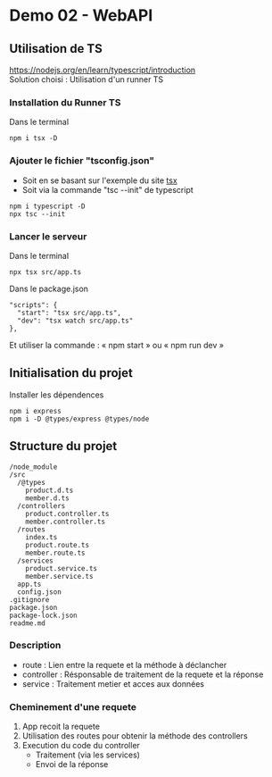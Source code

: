 # Demo 02 - WebAPI

## Utilisation de TS
https://nodejs.org/en/learn/typescript/introduction  \
Solution choisi : Utilisation d'un runner TS

### Installation du Runner TS
Dans le terminal
```
npm i tsx -D
```

### Ajouter le fichier "tsconfig.json"
- Soit en se basant sur l'exemple du site [tsx](https://tsx.is/typescript#tsconfig-json)
- Soit via la commande "tsc --init" de typescript
```
npm i typescript -D
npx tsc --init
```

### Lancer le serveur
Dans le terminal
```
npx tsx src/app.ts
```

Dans le package.json
```
"scripts": {
  "start": "tsx src/app.ts",
  "dev": "tsx watch src/app.ts"
},
```
Et utiliser la commande : « npm start » ou « npm run dev »


## Initialisation du projet
Installer les dépendences
```
npm i express
npm i -D @types/express @types/node
```


## Structure du projet
```
/node_module
/src
  /@types
    product.d.ts
    member.d.ts
  /controllers
    product.controller.ts
    member.controller.ts
  /routes
    index.ts
    product.route.ts
    member.route.ts
  /services
    product.service.ts
    member.service.ts
  app.ts
  config.json
.gitignore
package.json
package-lock.json
readme.md
```

### Description 
- route : Lien entre la requete et la méthode à déclancher
- controller : Résponsable de traitement de la requete et la réponse
- service : Traitement metier et acces aux données

### Cheminement d'une requete
1) App recoit la requete
2) Utilisation des routes pour obtenir la méthode des controllers
3) Execution du code du controller
   - Traitement (via les services)
   - Envoi de la réponse

## 